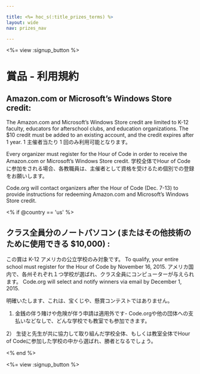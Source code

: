 ```yaml
---

title: <%= hoc_s(:title_prizes_terms) %>
layout: wide
nav: prizes_nav

---
```


<%= view :signup_button %>

# 賞品 - 利用規約

## Amazon.com or Microsoft’s Windows Store credit:

The Amazon.com and Microsoft’s Windows Store credit are limited to K-12 faculty, educators for afterschool clubs, and education organizations. The $10 credit must be added to an existing account, and the credit expires after 1 year. 1 主催者当たり 1 回のみ利用可能となります。

Every organizer must register for the Hour of Code in order to receive the Amazon.com or Microsoft’s Windows Store credit. 学校全体でHour of Codeに参加をされる場合、各教職員は、主催者として資格を受けるため個別での登録をお願いします。

Code.org will contact organizers after the Hour of Code (Dec. 7-13) to provide instructions for redeeming Amazon.com and Microsoft’s Windows Store credit.

<% if @country == 'us' %>

## クラス全員分のノートパソコン (またはその他技術のために使用できる $10,000) :

この賞は K-12 アメリカの公立学校のみ対象です。 To qualify, your entire school must register for the Hour of Code by November 16, 2015. アメリカ国内で、各州それぞれ１つ学校が選ばれ、クラス全員にコンピューターが与えられます。 Code.org will select and notify winners via email by December 1, 2015.

明確いたします、これは、宝くじや、懸賞コンテストではありません。

1) 金銭の伴う賭けや危険が伴う申請は適用外です- Code.orgや他の団体への支払いなどなしで、どんな学校でも教室でも参加できます。

2） 生徒と先生が共に協力して取り組んだ学校全体、もしくは教室全体でHour of Codeに参加した学校の中から選ばれ、勝者となるでしょう。 

<% end %>

<%= view :signup_button %>